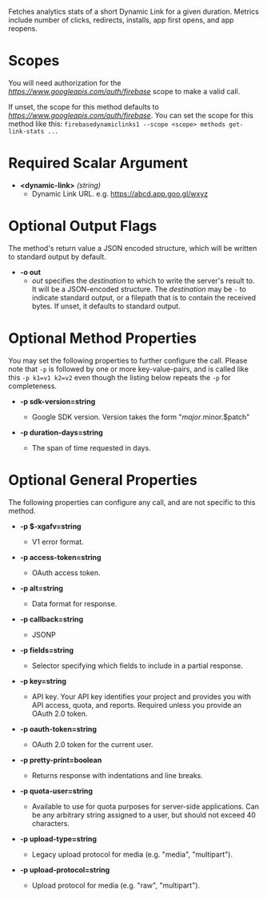 Fetches analytics stats of a short Dynamic Link for a given
duration. Metrics include number of clicks, redirects, installs,
app first opens, and app reopens.
# Scopes

You will need authorization for the *https://www.googleapis.com/auth/firebase* scope to make a valid call.

If unset, the scope for this method defaults to *https://www.googleapis.com/auth/firebase*.
You can set the scope for this method like this: `firebasedynamiclinks1 --scope <scope> methods get-link-stats ...`
# Required Scalar Argument
* **&lt;dynamic-link&gt;** *(string)*
    - Dynamic Link URL. e.g. https://abcd.app.goo.gl/wxyz

# Optional Output Flags

The method's return value a JSON encoded structure, which will be written to standard output by default.

* **-o out**
    - *out* specifies the *destination* to which to write the server's result to.
      It will be a JSON-encoded structure.
      The *destination* may be `-` to indicate standard output, or a filepath that is to contain the received bytes.
      If unset, it defaults to standard output.
# Optional Method Properties

You may set the following properties to further configure the call. Please note that `-p` is followed by one 
or more key-value-pairs, and is called like this `-p k1=v1 k2=v2` even though the listing below repeats the
`-p` for completeness.

* **-p sdk-version=string**
    - Google SDK version. Version takes the form &#34;$major.$minor.$patch&#34;

* **-p duration-days=string**
    - The span of time requested in days.

# Optional General Properties

The following properties can configure any call, and are not specific to this method.

* **-p $-xgafv=string**
    - V1 error format.

* **-p access-token=string**
    - OAuth access token.

* **-p alt=string**
    - Data format for response.

* **-p callback=string**
    - JSONP

* **-p fields=string**
    - Selector specifying which fields to include in a partial response.

* **-p key=string**
    - API key. Your API key identifies your project and provides you with API access, quota, and reports. Required unless you provide an OAuth 2.0 token.

* **-p oauth-token=string**
    - OAuth 2.0 token for the current user.

* **-p pretty-print=boolean**
    - Returns response with indentations and line breaks.

* **-p quota-user=string**
    - Available to use for quota purposes for server-side applications. Can be any arbitrary string assigned to a user, but should not exceed 40 characters.

* **-p upload-type=string**
    - Legacy upload protocol for media (e.g. &#34;media&#34;, &#34;multipart&#34;).

* **-p upload-protocol=string**
    - Upload protocol for media (e.g. &#34;raw&#34;, &#34;multipart&#34;).
